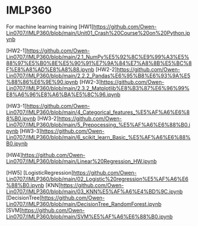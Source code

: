# IMLP360
For machine learning training
[HW1]https://github.com/Owen-Lin0707/IMLP360/blob/main/Unit01_Crash%20Course%20on%20Python.ipynb

[HW2-1]https://github.com/Owen-Lin0707/IMLP360/blob/main/2.1_NumPy%E5%92%8C%E9%99%A3%E5%88%97%E5%B0%8E%E5%90%91%E7%9A%84%E7%A8%8B%E5%BC%8F%E8%A8%AD%E8%A8%88.ipynb
[HW2-2]https://github.com/Owen-Lin0707/IMLP360/blob/main/2.2.2_Pandas%E6%95%B8%E6%93%9A%E5%88%86%E6%9E%90.ipynb
[HW2-3]https://github.com/Owen-Lin0707/IMLP360/blob/main/2.3.2_Matplotlib%E8%B3%87%E6%96%99%E8%A6%96%E8%A6%BA%E5%8C%96.ipynb

[HW3-1]https://github.com/Owen-Lin0707/IMLP360/blob/main/4_Categorical_features_%E5%AF%A6%E6%88%B0.ipynb
[HW3-2]https://github.com/Owen-Lin0707/IMLP360/blob/main/5_Prepocessing_%E5%AF%A6%E6%88%B0.ipynb
[HW3-3]https://github.com/Owen-Lin0707/IMLP360/blob/main/6_scikit_learn_Basic_%E5%AF%A6%E6%88%B0.ipynb

[HW4]https://github.com/Owen-Lin0707/IMLP360/blob/main/Linear%20Regression_HW.ipynb

[HW5]
[LogisticRegression]https://github.com/Owen-Lin0707/IMLP360/blob/main/02_Logistic%20regression%E5%AF%A6%E6%88%B0.ipynb
[KNN]https://github.com/Owen-Lin0707/IMLP360/blob/main/03_KNN%E5%AF%A6%E4%BD%9C.ipynb
[DecisionTree]https://github.com/Owen-Lin0707/IMLP360/blob/main/DecisionTree_RandomForest.ipynb
[SVM]https://github.com/Owen-Lin0707/IMLP360/blob/main/SVM%E5%AF%A6%E6%88%B0.ipynb